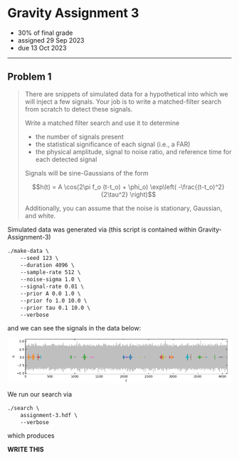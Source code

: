 # Gravity Assignment 3

  * 30% of final grade
  * assigned 29 Sep 2023
  * due 13 Oct 2023

---

## Problem 1

> There are snippets of simulated data for a hypothetical into which we will inject a few signals.
> Your job is to write a matched-filter search from scratch to detect these signals.
>
> Write a matched filter search and use it to determine
> 
>   * the number of signals present
>   * the statistical significance of each signal (i.e., a FAR)
>   * the physical amplitude, signal to noise ratio, and reference time for each detected signal
>
> Signals will be sine-Gaussians of the form
> 
> ```math
> h(t) = A \cos(2\pi f_o (t-t_o) + \phi_o) \exp\left( -\frac{(t-t_o)^2}{2\tau^2} \right)
> ```
> 
> Additionally, you can assume that the noise is stationary, Gaussian, and white.

Simulated data was generated via (this script is contained within Gravity-Assignment-3)

```
./make-data \
    --seed 123 \
    --duration 4096 \
    --sample-rate 512 \
    --noise-sigma 1.0 \
    --signal-rate 0.01 \
    --prior A 0.0 1.0 \
    --prior fo 1.0 10.0 \
    --prior tau 0.1 10.0 \
    --verbose
```

and we can see the signals in the data below:

<img src="assignment-3.png">

We run our search via
```
./search \
    assignment-3.hdf \
    --verbose
```

which produces

**WRITE THIS**
